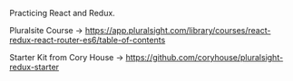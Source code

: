 Practicing React and Redux.  



Pluralsite Course -> https://app.pluralsight.com/library/courses/react-redux-react-router-es6/table-of-contents

Starter Kit from Cory House -> https://github.com/coryhouse/pluralsight-redux-starter

